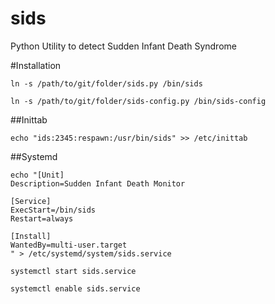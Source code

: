 # sids
Python Utility to detect Sudden Infant Death Syndrome

#Installation 
```
ln -s /path/to/git/folder/sids.py /bin/sids

ln -s /path/to/git/folder/sids-config.py /bin/sids-config
```
##Inittab
```
echo "ids:2345:respawn:/usr/bin/sids" >> /etc/inittab
```
##Systemd
```
echo "[Unit]
Description=Sudden Infant Death Monitor
 
[Service]
ExecStart=/bin/sids
Restart=always
 
[Install]
WantedBy=multi-user.target
" > /etc/systemd/system/sids.service
```
```
systemctl start sids.service
```
```
systemctl enable sids.service
```
